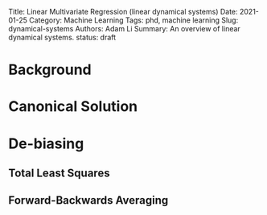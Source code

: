 Title: Linear Multivariate Regression (linear dynamical systems)
Date: 2021-01-25
Category: Machine Learning
Tags: phd, machine learning
Slug: dynamical-systems
Authors: Adam Li
Summary: An overview of linear dynamical systems.
status: draft

# Background

# Canonical Solution

# De-biasing
## Total Least Squares

## Forward-Backwards Averaging
